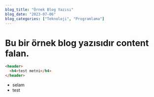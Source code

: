 ```yaml
---
blog_title: "Örnek Blog Yazısı"
blog_date: "2023-07-06"
blog_categories: ["Teknoloji", "Programlama"]
---
```


# Bu bir örnek blog yazısıdır content falan.

```html
<header>
  <h4>test metni</h4>
</header>
```

- selam
- test
